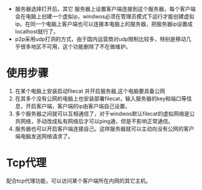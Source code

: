 
- 服务器选择打开后，其它 服务器上设置客户端连接到这个服务器，每个客户端会在电脑上创建一个虚拟ip，windwos必须在管理员模式下运行才能创建虚拟ip。在同一个电脑上客户端也可以连接本电脑上的服务器，把服务器ip设置成localhost就行了。
- p2p采用udp打洞的方式，由于国内运营商对udp限制比较多，特别是移动几乎很多地区不可用，这个功能删除了不在做维护。

# 使用步骤
1. 在某个电脑上安装启动filecat 并开启服务器,这个电脑要具备公网
2. 在其多个没有公网的电脑上也安装部署filecat，输入服务器的key和端口等信息，开启客户端，客户端的ip由客户端自己设置。
3. 多个服务器之间就可以互相通信了，对于windwos默认filecat的虚拟网络是公共网络，手动改成私有网络后才可以ping通，但是不影响正常通信。
4. 服务器也可以开启客户端连接自己。这样服务器就可以主动向没有公网的客户端电脑发送网络请求了。

# Tcp代理
配合tcp代理功能，可以访问某个客户端所在内网的其它主机。
